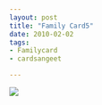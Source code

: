 ```yaml
---
layout: post
title: "Family Card5"
date: 2010-02-02
tags: 
- Familycard
- cardsangeet

---
```






<div class="polaroidcard">
  <img src="https://mahiwedsaniket.github.io/pictures/5.png">
</div>
